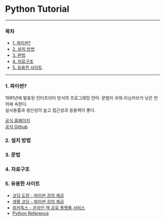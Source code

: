 # Python Tutorial
----
### 목차
- [1. 파이썬?](#1)
- [2. 설치 방법](#2)
- [3. 문법](#3)
- [4. 자료구조](#4)
- [5. 유용한 사이트](#5)
---
<b id="1"></b>
### 1. 파이썬?
1991년에 발표된 인터프리터 방식의 프로그래밍 언어. 문법이 쉬워 러닝커브가 낮은 언어에 속한다.   
실사용률과 생산성이 높고 접근성과 응용력이 좋다.

[공식 홈페이지](https://www.python.org/)   
[공식 Github](https://github.com/python/cpython)

<b id="2"></b>
### 2. 설치 방법

<b id="3"></b>
### 3. 문법

<b id="4"></b>
### 4. 자료구조


<b id="5"></b>
### 5. 유용한 사이트
* [코딩 도장 - 파이썬 강의 제공](https://dojang.io/)
* [생활 코딩 - 파이썬 강의 제공](https://opentutorials.org/course/1750)
* [위키독스 - 온라인 책 공유 플랫폼 서비스](https://wikidocs.net/book/1)
* [Python Reference](https://docs.python.org/3/tutorial/index.html)